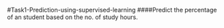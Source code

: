 #Task1-Prediction-using-supervised-learning
####Predict the percentage of an student based on the no. of study hours.

